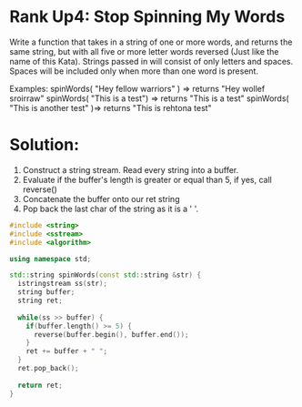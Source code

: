 # Rank Up4: Stop Spinning My Words
Write a function that takes in a string of one or more words, and returns the same string, but with all five or more letter words reversed (Just like the name of this Kata). Strings passed in will consist of only letters and spaces. Spaces will be included only when more than one word is present.

Examples: spinWords( "Hey fellow warriors" ) => returns "Hey wollef sroirraw" spinWords( "This is a test") => returns "This is a test" spinWords( "This is another test" )=> returns "This is rehtona test"

# Solution:
1. Construct a string stream. Read every string into a buffer.
2. Evaluate if the buffer's length is greater or equal than 5, if yes, call reverse()
3. Concatenate the buffer onto our ret string
4. Pop back the last char of the string as it is a ' '.
```cpp
#include <string>
#include <sstream>
#include <algorithm>

using namespace std;

std::string spinWords(const std::string &str) {
  istringstream ss(str);
  string buffer;
  string ret;
  
  while(ss >> buffer) {
    if(buffer.length() >= 5) {
      reverse(buffer.begin(), buffer.end());
    }
    ret += buffer + " ";
  }
  ret.pop_back();
  
  return ret;
}
```
